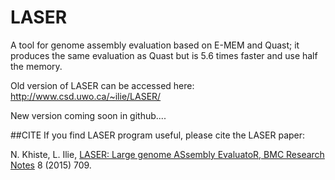 # LASER
A tool for genome assembly evaluation based on E-MEM and Quast; it produces the same evaluation as Quast but is 5.6 times faster and use half the memory.


Old version of LASER can be accessed here: http://www.csd.uwo.ca/~ilie/LASER/

New version coming soon in github....

##CITE
If you find LASER program useful, please cite the LASER paper:

N. Khiste, L. Ilie, [LASER: Large genome ASsembly EvaluatoR, BMC Research Notes](http://bmcresnotes.biomedcentral.com/articles/10.1186/s13104-015-1682-y) 8 (2015) 709.
